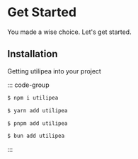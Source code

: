 # Get Started

You made a wise choice. Let's get started.

## Installation

Getting utilipea into your project

::: code-group

```bash [npm]
$ npm i utilipea
```

```bash [yarn]
$ yarn add utilipea
```

```bash [pnpm]
$ pnpm add utilipea
```

```bash [bun]
$ bun add utilipea
```

:::
